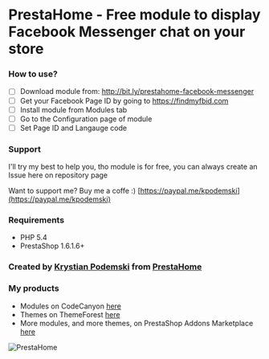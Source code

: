 # PrestaHome - Free module to display Facebook Messenger chat on your store

### How to use?

- [ ] Download module from: http://bit.ly/prestahome-facebook-messenger
- [ ] Get your Facebook Page ID by going to https://findmyfbid.com
- [ ] Install module from Modules tab
- [ ] Go to the Configuration page of module
- [ ] Set Page ID and Langauge code

### Support

I'll try my best to help you, tho module is for free, you can always create an Issue here on repository page

Want to support me? Buy me a coffe :) [https://paypal.me/kpodemski](https://paypal.me/kpodemski)

### Requirements

* PHP 5.4
* PrestaShop 1.6.1.6+

### Created by [Krystian Podemski](http://www.podemski.info) from [PrestaHome](http://www.prestahome.com)

### My products

* Modules on CodeCanyon [here](https://codecanyon.net/user/prestahome/portfolio?ref=prestahome)
* Themes on ThemeForest [here](https://themeforest.net/user/prestahome/portfolio?ref=prestahome)
* More modules, and more themes, on PrestaShop Addons Marketplace [here](https://addons.prestashop.com/en/111_prestahome)

![PrestaHome](http://www.prestahome.com/cover.jpg)